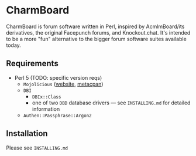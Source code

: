 # CharmBoard

CharmBoard is forum software written in Perl, inspired by AcmlmBoard/its derivatives, the original Facepunch forums, and Knockout.chat. It's intended to be a more "fun" alternative to the bigger forum software suites available today.

## Requirements

- Perl 5 (TODO: specific version reqs)
  - `Mojolicious` ([website](https://www.mojolicious.org/), [metacpan](https://metacpan.org/pod/Mojolicious))
  - `DBI`
    - `DBIx::Class`
    - one of two `DBD` database drivers — see `INSTALLING.md` for detailed information
  - `Authen::Passphrase::Argon2`

## Installation

Please see `INSTALLING.md`
